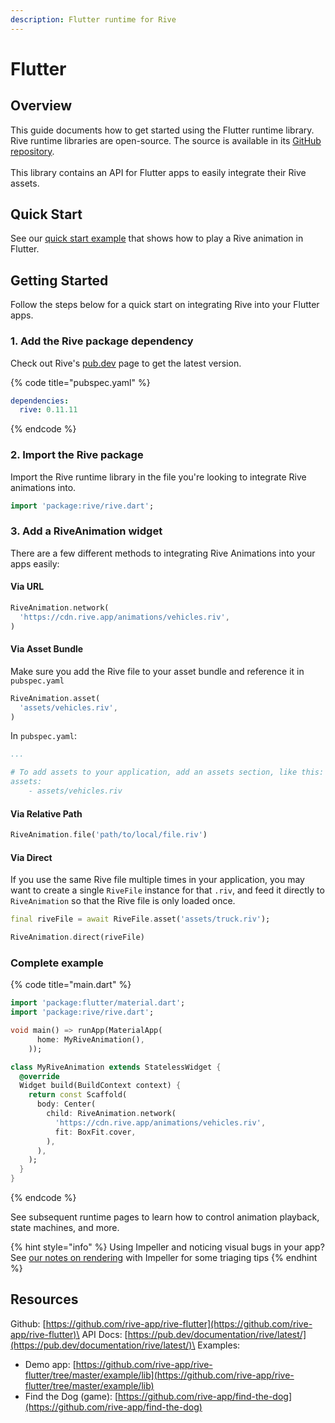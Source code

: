 ```yaml
---
description: Flutter runtime for Rive
---
```


# Flutter

## Overview

This guide documents how to get started using the Flutter runtime library. Rive runtime libraries are open-source. The source is available in its [GitHub repository](https://github.com/rive-app/rive-flutter).\
\
This library contains an API for Flutter apps to easily integrate their Rive assets.

## Quick Start

See our [quick start example](https://zapp.run/edit/rive-car-wash-zf160614f170?entry=lib/main.dart\&file=lib/main.dart) that shows how to play a Rive animation in Flutter.

## Getting Started

Follow the steps below for a quick start on integrating Rive into your Flutter apps.

### 1. Add the Rive package dependency

Check out Rive's [pub.dev](https://pub.dev/packages/rive) page to get the latest version.

{% code title="pubspec.yaml" %}
```yaml
dependencies:
  rive: 0.11.11
```
{% endcode %}

### 2. Import the Rive package

Import the Rive runtime library in the file you're looking to integrate Rive animations into.

```dart
import 'package:rive/rive.dart';
```

### 3. Add a RiveAnimation widget

There are a few different methods to integrating Rive Animations into your apps easily:

#### Via URL

```dart
RiveAnimation.network(
  'https://cdn.rive.app/animations/vehicles.riv',
)
```

#### Via Asset Bundle

Make sure you add the Rive file to your asset bundle and reference it in `pubspec.yaml`

```dart
RiveAnimation.asset(
  'assets/vehicles.riv',
)
```

In `pubspec.yaml`:

```yaml
...

# To add assets to your application, add an assets section, like this:
assets:
    - assets/vehicles.riv
```

#### Via Relative Path

```dart
RiveAnimation.file('path/to/local/file.riv')
```

#### Via Direct

If you use the same Rive file multiple times in your application, you may want to create a single `RiveFile` instance for that `.riv`, and feed it directly to `RiveAnimation` so that the Rive file is only loaded once.

```dart
final riveFile = await RiveFile.asset('assets/truck.riv');

RiveAnimation.direct(riveFile)
```

### Complete example

{% code title="main.dart" %}
```dart
import 'package:flutter/material.dart';
import 'package:rive/rive.dart';

void main() => runApp(MaterialApp(
      home: MyRiveAnimation(),
    ));

class MyRiveAnimation extends StatelessWidget {
  @override
  Widget build(BuildContext context) {
    return const Scaffold(
      body: Center(
        child: RiveAnimation.network(
          'https://cdn.rive.app/animations/vehicles.riv',
          fit: BoxFit.cover,
        ),
      ),
    );
  }
}
```
{% endcode %}

See subsequent runtime pages to learn how to control animation playback, state machines, and more.

{% hint style="info" %}
Using Impeller and noticing visual bugs in your app? See [our notes on rendering](../renderer/#note-on-rendering-in-flutter) with Impeller for some triaging tips
{% endhint %}

## Resources

Github: [https://github.com/rive-app/rive-flutter](https://github.com/rive-app/rive-flutter)\
API Docs: [https://pub.dev/documentation/rive/latest/](https://pub.dev/documentation/rive/latest/)\
Examples:

* Demo app: [https://github.com/rive-app/rive-flutter/tree/master/example/lib](https://github.com/rive-app/rive-flutter/tree/master/example/lib)
* Find the Dog (game): [https://github.com/rive-app/find-the-dog](https://github.com/rive-app/find-the-dog)
